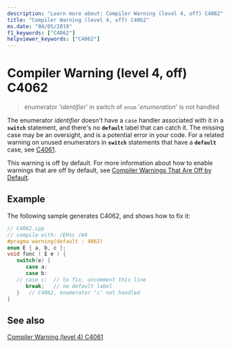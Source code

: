 ```yaml
---
description: "Learn more about: Compiler Warning (level 4, off) C4062"
title: "Compiler Warning (level 4, off) C4062"
ms.date: "04/05/2019"
f1_keywords: ["C4062"]
helpviewer_keywords: ["C4062"]
---
```

# Compiler Warning (level 4, off) C4062

> enumerator '*identifier*' in switch of `enum` '*enumeration*' is not handled

The enumerator *identifier* doesn't have a `case` handler associated with it in a **`switch`** statement, and there's no **`default`** label that can catch it. The missing case may be an oversight, and is a potential error in your code. For a related warning on unused enumerators in **`switch`** statements that have a **`default`** case, see [C4061](compiler-warning-level-4-c4061.md).

This warning is off by default. For more information about how to enable warnings that are off by default, see [Compiler Warnings That Are Off by Default](../../preprocessor/compiler-warnings-that-are-off-by-default.md).

## Example

The following sample generates C4062, and shows how to fix it:

```cpp
// C4062.cpp
// compile with: /EHsc /W4
#pragma warning(default : 4062)
enum E { a, b, c };
void func ( E e ) {
   switch(e) {
      case a:
      case b:
   // case c:  // to fix, uncomment this line
      break;   // no default label
   }   // C4062, enumerator 'c' not handled
}
```

## See also

[Compiler Warning (level 4) C4061](compiler-warning-level-4-c4061.md)
